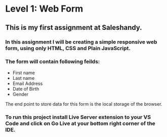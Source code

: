 # **Level 1: Web Form**
## This is my first assignment at Saleshandy.

### In this assignment I will be creating a simple responsive web form, using only **HTML, CSS and Plain JavaScript**. 

### The form will contain following feilds:
* First name
* Last name
* Email Address
* Date of Birth
* Gender

The end point to store data for this form is the local storage of the browser. 

### To run this project install Live Server extension to your VS Code and click on Go Live at your bottom right corner of the IDE.



